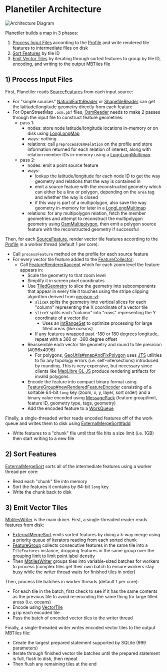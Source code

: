 # Planetiler Architecture

![Architecture Diagram](diagrams/architecture.png)

Planetiler builds a map in 3 phases:

1. [Process Input Files](#1-process-input-files) according to
   the [Profile](planetiler-core/src/main/java/com/onthegomap/planetiler/Profile.java) and write rendered tile features
   to intermediate files on disk
2. [Sort Features](#2-sort-features) by tile ID
3. [Emit Vector Tiles](#3-emit-vector-tiles) by iterating through sorted features to group by tile ID, encoding, and
   writing to the output MBTiles file

## 1) Process Input Files

First, Planetiler
reads [SourceFeatures](planetiler-core/src/main/java/com/onthegomap/planetiler/reader/SourceFeature.java)
from each input source:

- For "simple
  sources" [NaturalEarthReader](planetiler-core/src/main/java/com/onthegomap/planetiler/reader/NaturalEarthReader.java)
  or [ShapefileReader](planetiler-core/src/main/java/com/onthegomap/planetiler/reader/ShapefileReader.java) can get the
  latitude/longitude geometry directly from each feature
- For OpenStreetMap `.osm.pbf` files,
  [OsmReader](planetiler-core/src/main/java/com/onthegomap/planetiler/reader/osm/OsmReader.java)
  needs to make 2 passes through the input file to construct feature geometries:
  - pass 1:
    - nodes: store node latitude/longitude locations in-memory or on disk
      using [LongLongMap](planetiler-core/src/main/java/com/onthegomap/planetiler/collection/LongLongMap.java)
    - ways: nothing
    - relations: call `preprocessOsmRelation` on the profile and store information returned for each relation of
      interest, along with relation member IDs in-memory using
      a [LongLongMultimap](planetiler-core/src/main/java/com/onthegomap/planetiler/collection/LongLongMultimap.java).
  - pass 2:
    - nodes: emit a point source feature
    - ways:
      - lookup the latitude/longitude for each node ID to get the way geometry and relations that the way is contained
        in
      - emit a source feature with the reconstructed geometry which can either be a line or polygon, depending on
        the `area` tag and whether the way is closed
      - if this way is part of a multipolygon, also save the way geometry in-memory for later in
        a [LongLongMultimap](planetiler-core/src/main/java/com/onthegomap/planetiler/collection/LongLongMultimap.java)
    - relations: for any multipolygon relation, fetch the member geometries and attempt to reconstruct the multipolygon
      geometry
      using [OsmMultipolygon](planetiler-core/src/main/java/com/onthegomap/planetiler/reader/osm/OsmMultipolygon.java),
      then emit a polygon source feature with the reconstructed geometry if successful

Then, for each [SourceFeature](planetiler-core/src/main/java/com/onthegomap/planetiler/reader/SourceFeature.java),
render vector tile features according to
the [Profile](planetiler-core/src/main/java/com/onthegomap/planetiler/Profile.java) in a worker thread (default 1 per
core):

- Call `processFeature` method on the profile for each source feature
- For every vector tile feature added to
  the [FeatureCollector](planetiler-core/src/main/java/com/onthegomap/planetiler/FeatureCollector.java):
  - Call [FeatureRenderer#accept](planetiler-core/src/main/java/com/onthegomap/planetiler/render/FeatureRenderer.java)
    which for each zoom level the feature appears in:
    - Scale the geometry to that zoom level
    - Simplify it in screen pixel coordinates
    - Use [TiledGeometry](planetiler-core/src/main/java/com/onthegomap/planetiler/render/TiledGeometry.java)
      to slice the geometry into subcomponents that appear in every tile it touches using the stripe clipping algorithm
      derived from [geojson-vt](https://github.com/mapbox/geojson-vt):
      - `sliceX` splits the geometry into vertical slices for each "column" representing the X coordinate of a vector
        tile
      - `sliceY` splits each "column" into "rows" representing the Y coordinate of a vector tile
        - Uses an [IntRangeSet](planetiler-core/src/main/java/com/onthegomap/planetiler/collection/IntRangeSet.java) to
          optimize processing for large filled areas (like oceans)
      - If any features wrapped past -180 or 180 degrees longitude, repeat with a 360 or -360 degree offset
    - Reassemble each vector tile geometry and round to tile precision (4096x4096)
      - For
        polygons, [GeoUtils#snapAndFixPolygon](planetiler-core/src/main/java/com/onthegomap/planetiler/geo/GeoUtils.java)
        uses [JTS](https://github.com/locationtech/jts) utilities to fix any topology errors (i.e. self-intersections)
        introduced by rounding. This is very expensive, but necessary since clients
        like [MapLibre GL JS](https://github.com/maplibre/maplibre-gl-js) produce rendering artifacts for invalid
        polygons.
    - Encode the feature into compact binary format
      using [FeatureGroup#newRenderedFeatureEncoder](planetiler-core/src/main/java/com/onthegomap/planetiler/collection/FeatureGroup.java)
      consisting of a sortable 64-bit `long` key (zoom, x, y, layer, sort order) and a binary value encoded
      using [MessagePack](https://msgpack.org/) (feature group/limit, feature ID, geometry type, tags, geometry)
    - Add the encoded feature to
      a [WorkQueue](planetiler-core/src/main/java/com/onthegomap/planetiler/worker/WorkQueue.java)

Finally, a single-threaded writer reads encoded features off of the work queue and writes them to disk
using [ExternalMergeSort#add](planetiler-core/src/main/java/com/onthegomap/planetiler/collection/ExternalMergeSort.java)

- Write features to a "chunk" file until that file hits a size limit (i.e. 1GB) then start writing to a new file

## 2) Sort Features

[ExternalMergeSort](planetiler-core/src/main/java/com/onthegomap/planetiler/collection/ExternalMergeSort.java) sorts all
of the intermediate features using a worker thread per core:

- Read each "chunk" file into memory
- Sort the features it contains by 64-bit `long` key
- Write the chunk back to disk

## 3) Emit Vector Tiles

[MbtilesWriter](planetiler-core/src/main/java/com/onthegomap/planetiler/mbtiles/MbtilesWriter.java) is the main driver.
First, a single-threaded reader reads features from disk:

- [ExternalMergeSort](planetiler-core/src/main/java/com/onthegomap/planetiler/collection/ExternalMergeSort.java) emits
  sorted features by doing a k-way merge using a priority queue of iterators reading from each sorted chunk
- [FeatureGroup](planetiler-core/src/main/java/com/onthegomap/planetiler/collection/FeatureGroup.java) collects
  consecutive features in the same tile into a `TileFeatures` instance, dropping features in the same group over the
  grouping limit to limit point label density
- Then [MbtilesWriter](planetiler-core/src/main/java/com/onthegomap/planetiler/mbtiles/MbtilesWriter.java) groups tiles
  into variable-sized batches for workers to process (complex tiles get their own batch to ensure workers stay busy
  while the writer thread waits for finished tiles in order)

Then, process tile batches in worker threads (default 1 per core):

- For each tile in the batch, first check to see if it has the same contents as the previous tile to avoid re-encoding
  the same thing for large filled areas (i.e. oceans)
- Encode using [VectorTile](planetiler-core/src/main/java/com/onthegomap/planetiler/VectorTile.java)
- gzip each encoded tile
- Pass the batch of encoded vector tiles to the writer thread

Finally, a single-threaded writer writes encoded vector tiles to the output MBTiles file:

- Create the largest prepared statement supported by SQLite (999 parameters)
- Iterate through finished vector tile batches until the prepared statement is full, flush to disk, then repeat
- Then flush any remaining tiles at the end
